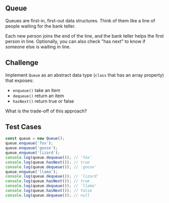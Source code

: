 Queue
---

Queues are first-in, first-out data structures. Think of them like a line of people waiting for the bank teller.

Each new person joins the end of the line, and the bank teller helps the first person in line. Optionally, you can also check "has next" to know if someone else is waiting in line.

## Challenge

Implement `Queue` as an abstract data type (`class` that has an array property) that exposes:
- `enqueue()` take an item
- `dequeue()` return an item
- `hasNext()` return true or false

What is the trade-off of this approach?

## Test Cases

```js
const queue = new Queue();
queue.enqueue('fox');
queue.enqueue('goose');
queue.enqueue('lizard');
console.log(queue.dequeue()); // 'fox'
console.log(queue.hasNext()); // true
console.log(queue.dequeue()); // 'goose'
queue.enqueue('llama');
console.log(queue.dequeue()); // 'lizard'
console.log(queue.hasNext()); // true
console.log(queue.dequeue()); // 'llama'
console.log(queue.hasNext()); // false
console.log(queue.dequeue()); // null
```